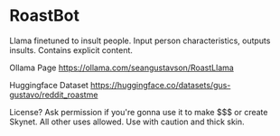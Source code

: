 # RoastBot
Llama finetuned to insult people. Input person characteristics, outputs insults. Contains explicit content.


Ollama Page
https://ollama.com/seangustavson/RoastLlama

Huggingface Dataset
https://huggingface.co/datasets/gus-gustavo/reddit_roastme


License? Ask permission if you're gonna use it to make $$$ or create Skynet. All other uses allowed. Use with caution and thick skin.
